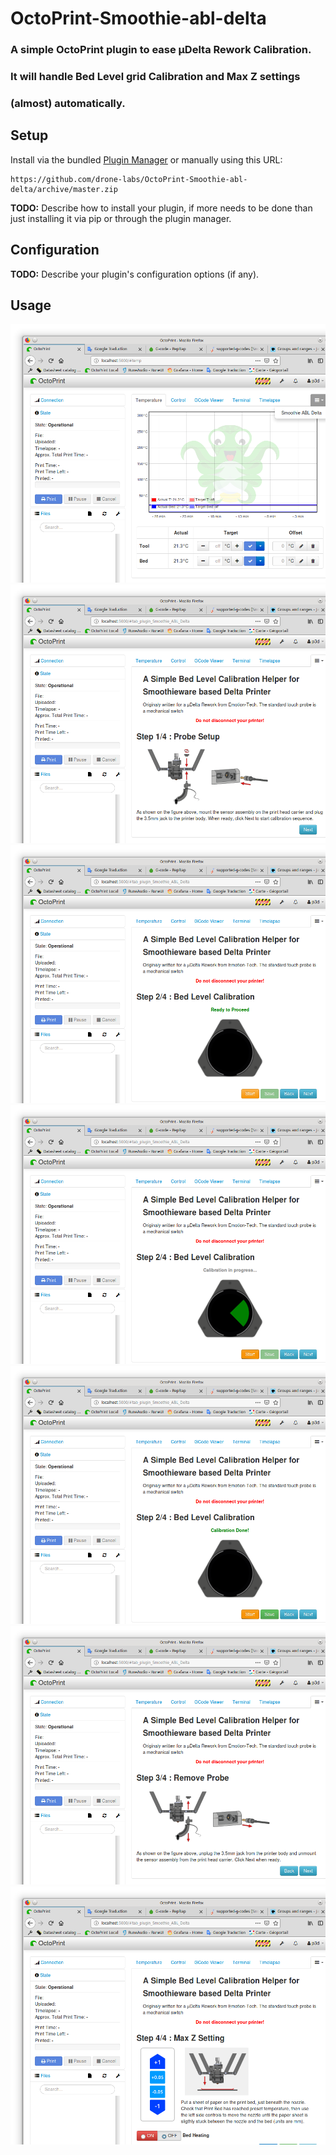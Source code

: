 # OctoPrint-Smoothie-abl-delta

### A simple OctoPrint plugin to ease µDelta Rework Calibration.
### It will handle Bed Level grid Calibration and Max Z settings
### (almost) automatically. 

## Setup

Install via the bundled [Plugin Manager](https://github.com/foosel/OctoPrint/wiki/Plugin:-Plugin-Manager)
or manually using this URL:

    https://github.com/drone-labs/OctoPrint-Smoothie-abl-delta/archive/master.zip

**TODO:** Describe how to install your plugin, if more needs to be done than just installing it via pip or through
the plugin manager.

## Configuration

**TODO:** Describe your plugin's configuration options (if any).

## Usage

![Enter the Plugin](ScreenShots/ReachMe.png)
![Step 1/4 : State = Idle](ScreenShots/Step1.png)
![Step 2/4 : Ready to Start Bed Level Calibration](ScreenShots/Step2a.png)
![Step 2/4 : Bed Level Calibration in Progress](ScreenShots/Step2b.png)
![Step 2/4 : Bed Level Calibration Done](ScreenShots/Step2c.png)
![Step 3/4 : Exit Level Calibration](ScreenShots/Step3.png)
![Step 4/4 : Max Z Setting](ScreenShots/Step4.png)
